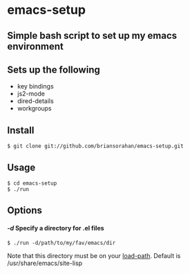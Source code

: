 emacs-setup
================================================================================

Simple bash script to set up my emacs environment
--------------------------------------------------------------------------------
  
## Sets up the following
- key bindings
- js2-mode
- dired-details
- workgroups

## Install
    $ git clone git://github.com/briansorahan/emacs-setup.git

## Usage
    $ cd emacs-setup
    $ ./run

## Options
#### *-d*<directory> Specify a directory for .el files
    $ ./run -d/path/to/my/fav/emacs/dir
Note that this directory must be on your
[load-path](http://emacswiki.org/emacs/LoadPath).
Default is /usr/share/emacs/site-lisp

